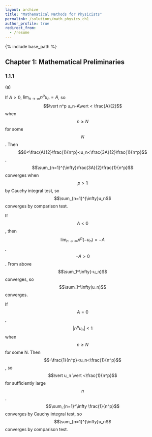 ```yaml
---
layout: archive
title: "Mathematical Methods for Physicists"
permalink: /solutions/math_physics_ch1
author_profile: true
redirect_from:
  - /resume
---
```


{% include base_path %}

## Chapter 1: Mathematical Preliminaries

### 1.1.1
(a) 

If $A>0$, $\lim_{n\to \infty}n^p u_n=A$, so $$\vert n^p u_n-A\vert < \frac{A}{2}$$ when $$n\geq N$$ for some $$N$$. Then $$0<\frac{A}{2}\frac{1}{n^p}<u_n<\frac{3A}{2}\frac{1}{n^p}$$. $$\sum_{n=1}^{\infty}\frac{3A}{2}\frac{1}{n^p}$$ converges when $$p>1$$ by Cauchy integral test, so $$\sum_{n=1}^{\infty}u_n$$ converges by comparison test.

If $$A<0$$, then $$\lim_{n\to \infty}n^p(-u_n)=-A$$, $$-A>0$$. From above $$\sum_1^\infty(-u_n)$$ converges, so $$\sum_1^\infty(u_n)$$ converges.

If $$A=0$$, $$\vert n^p u_n\vert < 1$$ when $$n\geq N$$ for some N. Then $$-\frac{1}{n^p}<u_n<\frac{1}{n^p}$$, so $$\vert u_n \vert <\frac{1}{n^p}$$ for sufficiently large $$n$$. $$\sum_{n=1}^\infty \frac{1}{n^p}$$ converges by Cauchy integral test, so $$\sum_{n=1}^{\infty}u_n$$ converges by comparison test.
